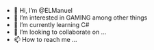 - 👋 Hi, I’m @ELManuel
- 👀 I’m interested in GAMING among other things
- 🌱 I’m currently learning C#
- 💞️ I’m looking to collaborate on ...
- 📫 How to reach me ...

<!---
ELManuel/ELManuel is a ✨ special ✨ repository because its `README.md` (this file) appears on your GitHub profile.
You can click the Preview link to take a look at your changes.
--->
